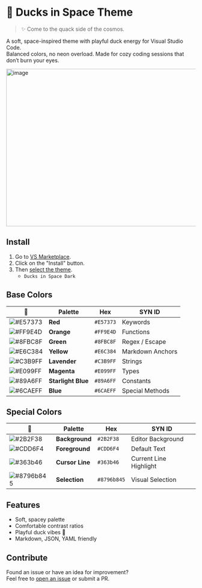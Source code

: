 # 🦆 Ducks in Space Theme

> ✨ Come to the quack side of the cosmos.

A soft, space-inspired theme with playful duck energy for Visual Studio Code.  
Balanced colors, no neon overload. Made for cozy coding sessions that don’t burn your eyes.  

<img width="993" height="418" alt="image" src="https://github.com/user-attachments/assets/fc80438a-779f-43bf-bbd2-e798afcd7e28" />


## Install

1. Go to [VS Marketplace](https://marketplace.visualstudio.com/items?itemName=Neocky.ducks-in-space).
2. Click on the "Install" button.
3. Then [select the theme](https://code.visualstudio.com/docs/getstarted/themes#_selecting-the-color-theme).
    - `Ducks in Space Dark`

## Base Colors

| 🎨 | Palette | Hex | SYN ID |
| --- | --- | --- | --- |
| ![#E57373](https://placehold.co/50x50/E57373/E57373.png) | **Red** | `#E57373` | Keywords |
| ![#FF9E4D](https://placehold.co/50x50/FF9E4D/FF9E4D.png) | **Orange** | `#FF9E4D` | Functions |
| ![#8FBC8F](https://placehold.co/50x50/8FBC8F/8FBC8F.png) | **Green** | `#8FBC8F` | Regex / Escape |
| ![#E6C384](https://placehold.co/50x50/E6C384/E6C384.png) | **Yellow** | `#E6C384` | Markdown Anchors |
| ![#C3B9FF](https://placehold.co/50x50/C3B9FF/C3B9FF.png) | **Lavender** | `#C3B9FF` | Strings |
| ![#E099FF](https://placehold.co/50x50/E099FF/E099FF.png) | **Magenta** | `#E099FF` | Types |
| ![#89A6FF](https://placehold.co/50x50/89A6FF/89A6FF.png) | **Starlight Blue** | `#89A6FF` | Constants |
| ![#6CAEFF](https://placehold.co/50x50/6CAEFF/6CAEFF.png) | **Blue** | `#6CAEFF` | Special Methods |


## Special Colors

| 🎨 | Palette | Hex | SYN ID |
| --- | --- | --- | --- |
| ![#2B2F38](https://placehold.co/50x50/2B2F38/2B2F38.png) | **Background** | `#2B2F38` | Editor Background |
| ![#CDD6F4](https://placehold.co/50x50/CDD6F4/CDD6F4.png) | **Foreground** | `#CDD6F4` | Default Text |
| ![#363b46](https://placehold.co/50x50/363b46/363b46.png) | **Cursor Line** | `#363b46` | Current Line Highlight |
| ![#8796b845](https://placehold.co/50x50/8796b8/8796b8.png) | **Selection** | `#8796b845` | Visual Selection |


## Features

- Soft, spacey palette
- Comfortable contrast ratios
- Playful duck vibes 🦆  
- Markdown, JSON, YAML friendly


## Contribute

Found an issue or have an idea for improvement?  
Feel free to [open an issue](https://github.com/Neocky/ducks-in-space-theme/issues) or submit a PR.
